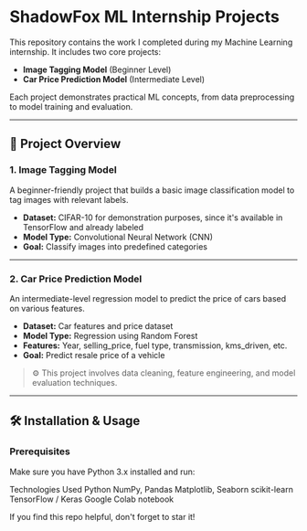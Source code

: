# ShadowFox ML Internship Projects

This repository contains the work I completed during my Machine Learning internship. It includes two core projects:

-  **Image Tagging Model** (Beginner Level)
-  **Car Price Prediction Model** (Intermediate Level)

Each project demonstrates practical ML concepts, from data preprocessing to model training and evaluation.

---

## 📁 Project Overview

### 1. Image Tagging Model

A beginner-friendly project that builds a basic image classification model to tag images with relevant labels.

- **Dataset:** CIFAR-10 for demonstration purposes, since it's available in TensorFlow and already labeled
- **Model Type:** Convolutional Neural Network (CNN)
- **Goal:** Classify images into predefined categories
  
---

### 2. Car Price Prediction Model

An intermediate-level regression model to predict the price of cars based on various features.

- **Dataset:** Car features and price dataset 
- **Model Type:** Regression using Random Forest
- **Features:** Year, selling_price, fuel type, transmission, kms_driven, etc.
- **Goal:** Predict resale price of a vehicle

> ⚙️ This project involves data cleaning, feature engineering, and model evaluation techniques.

---

## 🛠️ Installation & Usage

### Prerequisites

Make sure you have Python 3.x installed and run:


Technologies Used
Python
NumPy, Pandas
Matplotlib, Seaborn
scikit-learn
TensorFlow / Keras
Google Colab notebook

If you find this repo helpful, don't forget to star it!
